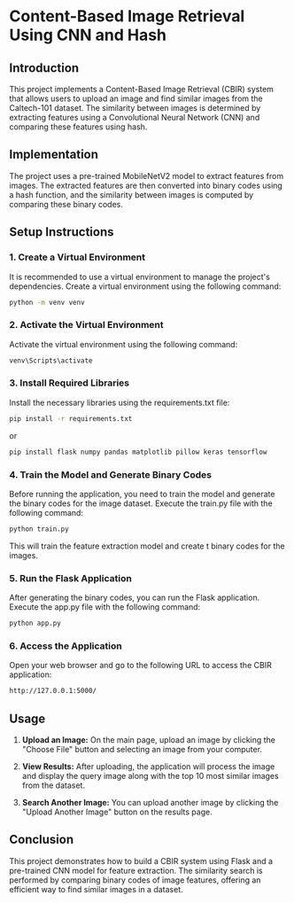 # Content-Based Image Retrieval Using CNN and Hash

## Introduction

This project implements a Content-Based Image Retrieval (CBIR) system that allows users to upload an image and find similar images from the Caltech-101 dataset. The similarity between images is determined by extracting features using a Convolutional Neural Network (CNN) and comparing these features using hash.

## Implementation

The project uses a pre-trained MobileNetV2 model to extract features from images. The extracted features are then converted into binary codes using a hash function, and the similarity between images is computed by comparing these binary codes.

## Setup Instructions

### 1. Create a Virtual Environment

It is recommended to use a virtual environment to manage the project's dependencies. Create a virtual environment using the following command:

```sh
python -m venv venv
```

### 2. Activate the Virtual Environment

Activate the virtual environment using the following command:

```sh
venv\Scripts\activate
```

### 3. Install Required Libraries

Install the necessary libraries using the requirements.txt file:

```sh
pip install -r requirements.txt
```
or

```sh
pip install flask numpy pandas matplotlib pillow keras tensorflow
```

### 4. Train the Model and Generate Binary Codes

Before running the application, you need to train the model and generate the binary codes for the image dataset. Execute the train.py file with the following command:

```sh
python train.py
```

This will train the feature extraction model and create t binary codes for the images.

### 5. Run the Flask Application

After generating the binary codes, you can run the Flask application. Execute the app.py file with the following command:

```sh
python app.py
```
### 6. Access the Application

Open your web browser and go to the following URL to access the CBIR application:

```sh
http://127.0.0.1:5000/
```
## Usage

1. **Upload an Image:** On the main page, upload an image by clicking the "Choose File" button and selecting an image from your computer.

2. **View Results:** After uploading, the application will process the image and display the query image along with the top 10 most similar images from the dataset.

3. **Search Another Image:** You can upload another image by clicking the "Upload Another Image" button on the results page.

## Conclusion

This project demonstrates how to build a CBIR system using Flask and a pre-trained CNN model for feature extraction. The similarity search is performed by comparing binary codes of image features, offering an efficient way to find similar images in a dataset.
